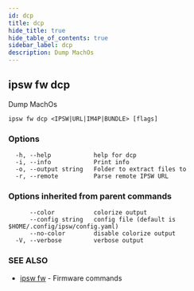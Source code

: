```yaml
---
id: dcp
title: dcp
hide_title: true
hide_table_of_contents: true
sidebar_label: dcp
description: Dump MachOs
---
```

## ipsw fw dcp

Dump MachOs

```
ipsw fw dcp <IPSW|URL|IM4P|BUNDLE> [flags]
```

### Options

```
  -h, --help            help for dcp
  -i, --info            Print info
  -o, --output string   Folder to extract files to
  -r, --remote          Parse remote IPSW URL
```

### Options inherited from parent commands

```
      --color           colorize output
      --config string   config file (default is $HOME/.config/ipsw/config.yaml)
      --no-color        disable colorize output
  -V, --verbose         verbose output
```

### SEE ALSO

* [ipsw fw](/docs/cli/ipsw/fw)	 - Firmware commands

